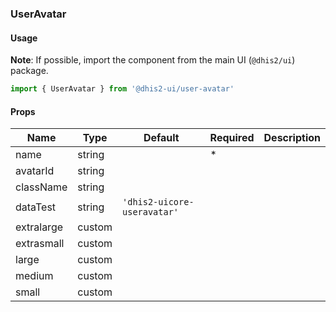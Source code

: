 ### UserAvatar

#### Usage

**Note**: If possible, import the component from the main UI (`@dhis2/ui`) package.

```js
import { UserAvatar } from '@dhis2-ui/user-avatar'
```

#### Props

| Name       | Type   | Default                     | Required | Description |
| ---------- | ------ | --------------------------- | -------- | ----------- |
| name       | string |                             | \*       |             |
| avatarId   | string |                             |          |             |
| className  | string |                             |          |             |
| dataTest   | string | `'dhis2-uicore-useravatar'` |          |             |
| extralarge | custom |                             |          |             |
| extrasmall | custom |                             |          |             |
| large      | custom |                             |          |             |
| medium     | custom |                             |          |             |
| small      | custom |                             |          |             |
